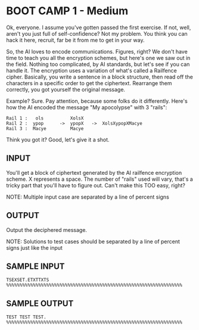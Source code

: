<!-- RATING: MEDIUM -->
<!-- NAME:  BOOT CAMP 1 -->
<!-- GENERATOR: generate.pl -->
# BOOT CAMP 1 - Medium

Ok, everyone. I assume you've gotten passed the first exercise. If not, well, aren't you just full of self-confidence? Not my problem. You think 
you can hack it here, recruit, far be it from me to get in your way.

So, the AI loves to encode communications. Figures, right? We don't have time to teach you all the encryption schemes, but here's one we saw out in 
the field. Nothing too complicated, by AI standards, but let's see if you can handle it. The encryption uses a variation of what's called a 
Railfence cipher. Basically, you write a sentence in a block structure, then read off the characters in a specific order to get the ciphertext. 
Rearrange them correctly, you got yourself the original message.

Example? Sure. Pay attention, because some folks do it differently. Here's how the AI encoded the message "My apocolypse" with 3 "rails":

	Rail 1 :   ols			XolsX    
	Rail 2 :  ypop		->	ypopX	->	XolsXypopXMacye   
	Rail 3 :  Macye			Macye                                  

Think you got it? Good, let's give it a shot.

## INPUT
You'll get a block of ciphertext generated by the AI railfence encryption scheme. X represents a space. The number of "rails" used will vary, that's a tricky part that you'll have to figure out. Can't make this TOO easy, right?

NOTE: Multiple input case are separated by a line of percent signs

## OUTPUT
Output the deciphered message.

NOTE: Solutions to test cases should be separated by a line of percent signs just like the input

## SAMPLE INPUT
	TSEXSET.ETXTTXTS
	%%%%%%%%%%%%%%%%%%%%%%%%%%%%%%%%%%%%%%%%%%%%%%%%%%%%%%%%%%%%%%%%%%

## SAMPLE OUTPUT
	TEST TEST TEST.
	%%%%%%%%%%%%%%%%%%%%%%%%%%%%%%%%%%%%%%%%%%%%%%%%%%%%%%%%%%%%%%%%%%
